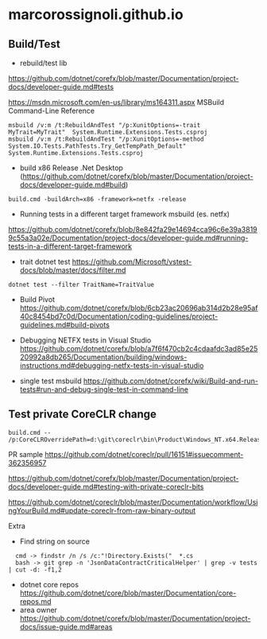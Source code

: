 # marcorossignoli.github.io

## Build/Test

* rebuild/test lib

https://github.com/dotnet/corefx/blob/master/Documentation/project-docs/developer-guide.md#tests  

https://msdn.microsoft.com/en-us/library/ms164311.aspx MSBuild Command-Line Reference

```
msbuild /v:m /t:RebuildAndTest "/p:XunitOptions=-trait MyTrait=MyTrait"  System.Runtime.Extensions.Tests.csproj
msbuild /v:m /t:RebuildAndTest "/p:XunitOptions=-method System.IO.Tests.PathTests.Try_GetTempPath_Default"  System.Runtime.Extensions.Tests.csproj
```

* build x86 Release .Net Desktop (https://github.com/dotnet/corefx/blob/master/Documentation/project-docs/developer-guide.md#build)

```
build.cmd -buildArch=x86 -framework=netfx -release
```
* Running tests in a different target framework msbuild (es. netfx)  

https://github.com/dotnet/corefx/blob/8e842fa29e14694cca96c6e39a38199c55a3a02e/Documentation/project-docs/developer-guide.md#running-tests-in-a-different-target-framework


* trait dotnet test https://github.com/Microsoft/vstest-docs/blob/master/docs/filter.md
```
dotnet test --filter TraitName=TraitValue
```

* Build Pivot https://github.com/dotnet/corefx/blob/6cb23ac20696ab314d2b28e95af40c8454bd7c0d/Documentation/coding-guidelines/project-guidelines.md#build-pivots

* Debugging NETFX tests in Visual Studio https://github.com/dotnet/corefx/blob/a7f6f470cb2c4cdaafdc3ad85e2520992a8db265/Documentation/building/windows-instructions.md#debugging-netfx-tests-in-visual-studio

* single test msbuild https://github.com/dotnet/corefx/wiki/Build-and-run-tests#run-and-debug-single-test-in-command-line

## Test private CoreCLR change 

```
build.cmd -- /p:CoreCLROverridePath=d:\git\coreclr\bin\Product\Windows_NT.x64.Release\

```

PR sample https://github.com/dotnet/coreclr/pull/16151#issuecomment-362356957

https://github.com/dotnet/corefx/blob/master/Documentation/project-docs/developer-guide.md#testing-with-private-coreclr-bits

https://github.com/dotnet/coreclr/blob/master/Documentation/workflow/UsingYourBuild.md#update-coreclr-from-raw-binary-output


Extra

* Find string on source
```
  cmd -> findstr /n /s /c:"!Directory.Exists("  *.cs  
  bash -> git grep -n 'JsonDataContractCriticalHelper' | grep -v tests | cut -d: -f1,2 
```

* dotnet core repos https://github.com/dotnet/core/blob/master/Documentation/core-repos.md
* area owner https://github.com/dotnet/corefx/blob/master/Documentation/project-docs/issue-guide.md#areas



